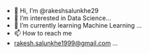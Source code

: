- 👋 Hi, I’m @rakeshsalunkhe29
- 👀 I’m interested in Data Science...
- 🌱 I’m currently learning Machine Learning ...
- 📫 How to reach me
- rakesh.salunkhe1999@gmail.com ...

<!---
rakeshsalunkhe29/rakeshsalunkhe29 is a ✨ special ✨ repository because its `README.md` (this file) appears on your GitHub profile.
You can click the Preview link to take a look at your changes.
--->
